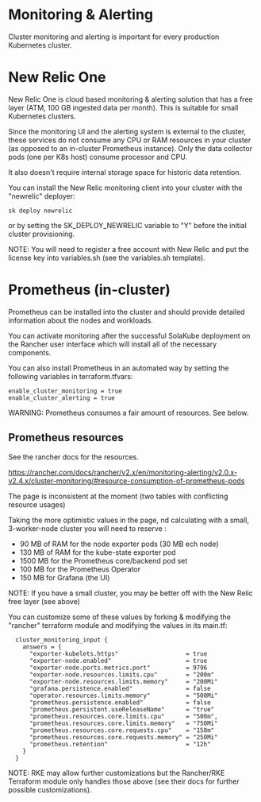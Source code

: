 # Monitoring & Alerting

Cluster monitoring and alerting is important for every production Kubernetes cluster.

# New Relic One

New Relic One is cloud based monitoring & alerting solution that has a free layer (ATM, 100 GB ingested data per month). This is suitable for small Kubernetes clusters.

Since the monitoring UI and the alerting system is external to the cluster, these services do not consume any CPU or RAM resources in your cluster (as opposed to an in-cluster Prometheus instance). Only the data collector pods (one per K8s host) consume processor and CPU. 

It also doesn't require internal storage space for historic data retention. 

You can install the New Relic monitoring client into your cluster with the "newrelic" deployer:

~~~
sk deploy newrelic
~~~ 

or by setting the SK_DEPLOY_NEWRELIC variable to "Y" before the initial cluster provisioning.

NOTE: You will need to register a free account with New Relic and put the license key into variables.sh (see the variables.sh template). 


# Prometheus (in-cluster)

Prometheus can be installed into the cluster and should provide detailed information about the nodes and workloads.

You can activate monitoring after the successful SolaKube deployment on the Rancher user interface which will install all of the necessary components.

You can also install Prometheus in an automated way by setting the following variables in terraform.tfvars:

~~~
enable_cluster_monitoring = true
enable_cluster_alerting = true
~~~  

WARNING: Prometheus consumes a fair amount of resources. See below.

## Prometheus resources

See the rancher docs for the resources.

https://rancher.com/docs/rancher/v2.x/en/monitoring-alerting/v2.0.x-v2.4.x/cluster-monitoring/#resource-consumption-of-prometheus-pods

The page is inconsistent at the moment (two tables with conflicting resource usages)

Taking the more optimistic values in the page, nd calculating with a small, 3-worker-node cluster you will need to reserve :
- 90 MB of RAM for the node exporter pods (30 MB ech node)
- 130 MB of RAM for the kube-state exporter pod
- 1500 MB for the Prometheus core/backend pod set
- 100 MB for the Prometheus Operator
- 150 MB for Grafana (the UI)

NOTE: If you have a small cluster, you may be better off with the New Relic free layer (see above)

You can customize some of these values by forking & modifying the "rancher" terraform module and modifying the values in its main.tf:

~~~
  cluster_monitoring_input {
    answers = {
      "exporter-kubelets.https"                   = true
      "exporter-node.enabled"                     = true
      "exporter-node.ports.metrics.port"          = 9796
      "exporter-node.resources.limits.cpu"        = "200m"
      "exporter-node.resources.limits.memory"     = "200Mi"
      "grafana.persistence.enabled"               = false
      "operator.resources.limits.memory"          = "500Mi"
      "prometheus.persistence.enabled"            = false
      "prometheus.persistent.useReleaseName"      = "true"
      "prometheus.resources.core.limits.cpu"      = "500m",
      "prometheus.resources.core.limits.memory"   = "750Mi"
      "prometheus.resources.core.requests.cpu"    = "150m"
      "prometheus.resources.core.requests.memory" = "250Mi"
      "prometheus.retention"                      = "12h"
    }
  }
~~~

NOTE: RKE may allow further customizations but the Rancher/RKE Terraform module only handles those above (see their docs for further possible customizations).
